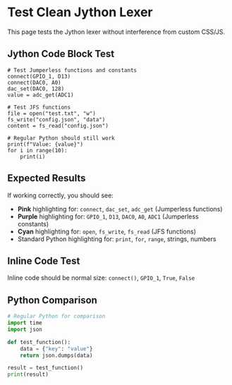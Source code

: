 # Test Clean Jython Lexer

This page tests the Jython lexer without interference from custom CSS/JS.

## Jython Code Block Test

```jython
# Test Jumperless functions and constants
connect(GPIO_1, D13)
connect(DAC0, A0) 
dac_set(DAC0, 128)
value = adc_get(ADC1)

# Test JFS functions  
file = open("test.txt", "w")
fs_write("config.json", "data")
content = fs_read("config.json")

# Regular Python should still work
print(f"Value: {value}")
for i in range(10):
    print(i)
```

## Expected Results

If working correctly, you should see:
- **Pink** highlighting for: `connect`, `dac_set`, `adc_get` (Jumperless functions)
- **Purple** highlighting for: `GPIO_1`, `D13`, `DAC0`, `A0`, `ADC1` (Jumperless constants) 
- **Cyan** highlighting for: `open`, `fs_write`, `fs_read` (JFS functions)
- Standard Python highlighting for: `print`, `for`, `range`, strings, numbers

## Inline Code Test

Inline code should be normal size: `connect()`, `GPIO_1`, `True`, `False`

## Python Comparison

```python
# Regular Python for comparison
import time
import json

def test_function():
    data = {"key": "value"}
    return json.dumps(data)

result = test_function()
print(result)
``` 